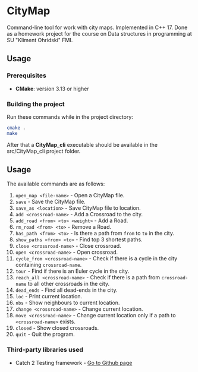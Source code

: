 # CityMap

Command-line tool for work with city maps. Implemented in C++ 17. Done as a homework project for the course on Data structures in programming at SU "Kliment Ohridski" FMI.

## Usage

### Prerequisites

- **CMake**: version 3.13 or higher

### Building the project

Run these commands while in the project directory:

```bash
cmake .
make
```

After that a **CityMap_cli** executable should be available in the src/CityMap_cli project folder.

## Usage

The available commands are as follows:

1. `open_map <file-name>` - Open a CityMap file.
2. `save` - Save the CityMap file.
3. `save_as <location>` - Save CityMap file to location.
4. `add <crossroad-name>` - Add a Crossroad to the city.
5. `add_road <from> <to> <weight>` - Add a Road.
6. `rm_road <from> <to>` - Remove a Road.
7. `has_path <from> <to>` - Is there a path from `from` to `to` in the city.
8. `show_paths <from> <to>` - Find top 3 shortest paths.
9. `close <crossroad-name>` - Close crossroad.
10. `open <crossroad-name>` - Open crossroad.
11. `cycle_from <crossroad-name>` - Check if there is a cycle in the city containing `crossroad-name`.
12. `tour` - Find if there is an Euler cycle in the city.
13. `reach_all <crossroad-name>` - Check if there is a path from `crossroad-name` to all other crossroads in the city.
14. `dead_ends` - Find all dead-ends in the city.
15. `loc` - Print current location.
16. `nbs` - Show neighbours to current location.
17. `change <crossroad-name>` - Change current location.
18. `move <crossroad-name>` - Change current location only if a path to `<crossroad-name>` exists.
19. `closed` - Show closed crossroads.
20. `quit` - Quit the program.

### Third-party libraries used

- Catch 2 Testing framework - [Go to Github page](https://github.com/catchorg/catch2)
